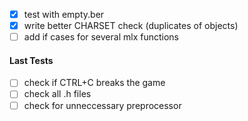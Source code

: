 - [x] test with empty.ber
- [x] write better CHARSET check (duplicates of objects)
- [ ] add if cases for several mlx functions

#### Last Tests

- [ ] check if CTRL+C breaks the game
- [ ] check all .h files
- [ ] check for unneccessary preprocessor
